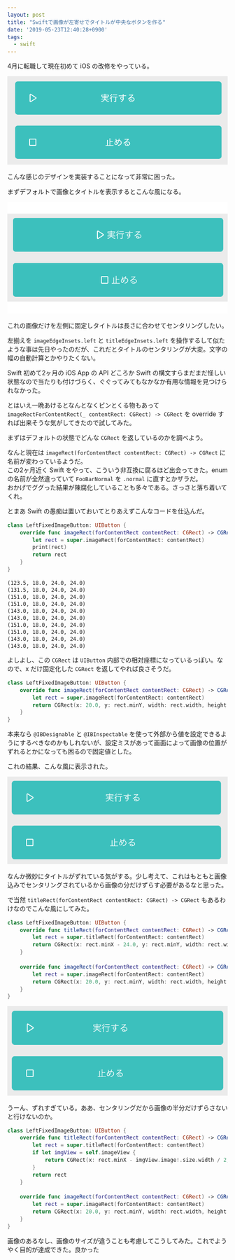 ```yaml
---
layout: post
title: "Swiftで画像が左寄せでタイトルが中央なボタンを作る"
date: '2019-05-23T12:40:28+0900'
tags:
  - swift
---
```


4月に転職して現在初めて iOS の改修をやっている。

![](/assets/img/20190523_image1.png)

こんな感じのデザインを実装することになって非常に困った。  

まずデフォルトで画像とタイトルを表示するとこんな風になる。

![](/assets/img/20190523_image2.png)

これの画像だけを左側に固定しタイトルは長さに合わせてセンタリングしたい。

左揃えを `imageEdgeInsets.left` と `titleEdgeInsets.left` を操作するして似たような事は先日やったのだが、これだとタイトルのセンタリングが大変。文字の幅の自動計算とかやりたくない。

Swift 初めて2ヶ月の iOS App の API どころか Swift の構文すらまだまだ怪しい状態なので当たりも付けづらく、ぐぐってみてもなかなか有用な情報を見つけられなかった。

とはいえ一晩あけるとなんとなくピンとくる物もあって `imageRectForContentRect(_ contentRect: CGRect) -> CGRect` を override すれば出来そうな気がしてきたので試してみた。

まずはデフォルトの状態でどんな `CGRect` を返しているのかを調べよう。

なんと現在は `imageRect(forContentRect contentRect: CGRect) -> CGRect` に名前が変わっているようだ。  
この2ヶ月近く Swift をやって、こういう非互換に腐るほど出会ってきた。enum の名前が全然違っていて `FooBarNormal` を `.normal` に直すとかザラだ。  
おかげでググった結果が陳腐化していることも多々である。さっさと落ち着いてくれ。

とまあ Swift の愚痴は置いておいてとりあえずこんなコードを仕込んだ。

```swift
class LeftFixedImageButton: UIButton {
    override func imageRect(forContentRect contentRect: CGRect) -> CGRect {
        let rect = super.imageRect(forContentRect: contentRect)
        print(rect)
        return rect
    }
}
```

```
(123.5, 18.0, 24.0, 24.0)
(131.5, 18.0, 24.0, 24.0)
(151.0, 18.0, 24.0, 24.0)
(151.0, 18.0, 24.0, 24.0)
(143.0, 18.0, 24.0, 24.0)
(143.0, 18.0, 24.0, 24.0)
(151.0, 18.0, 24.0, 24.0)
(151.0, 18.0, 24.0, 24.0)
(143.0, 18.0, 24.0, 24.0)
(143.0, 18.0, 24.0, 24.0)
```

よしよし、この `CGRect` は `UIButton` 内部での相対座標になっているっぽい。なので、x だけ固定化した `CGRect` を返してやれば良さそうだ。

```swift
class LeftFixedImageButton: UIButton {
    override func imageRect(forContentRect contentRect: CGRect) -> CGRect {
        let rect = super.imageRect(forContentRect: contentRect)
        return CGRect(x: 20.0, y: rect.minY, width: rect.width, height: rect.height)
    }
}
```

本来なら `@IBDesignable` と `@IBInspectable` を使って外部から値を設定できるようにするべきなのかもしれないが、設定ミスがあって画面によって画像の位置がずれるとかになっても困るので固定値とした。

これの結果、こんな風に表示された。

![](/assets/img/20190523_image3.png)

なんか微妙にタイトルがずれている気がする。少し考えて、これはもともと画像込みでセンタリングされているから画像の分だけずらす必要があるなと思った。

で当然 `titleRect(forContentRect contentRect: CGRect) -> CGRect` もあるわけなのでこんな風にしてみた。

```swift
class LeftFixedImageButton: UIButton {
    override func titleRect(forContentRect contentRect: CGRect) -> CGRect {
        let rect = super.titleRect(forContentRect: contentRect)
        return CGRect(x: rect.minX - 24.0, y: rect.minY, width: rect.width, height: rect.height)
    }
    
    override func imageRect(forContentRect contentRect: CGRect) -> CGRect {
        let rect = super.imageRect(forContentRect: contentRect)
        return CGRect(x: 20.0, y: rect.minY, width: rect.width, height: rect.height)
    }
}
```

![](/assets/img/20190523_image4.png)

うーん、ずれすぎている。ああ、センタリングだから画像の半分だけずらさないと行けないのか。

```swift
class LeftFixedImageButton: UIButton {
    override func titleRect(forContentRect contentRect: CGRect) -> CGRect {
        let rect = super.titleRect(forContentRect: contentRect)
        if let imgView = self.imageView {
            return CGRect(x: rect.minX - imgView.image!.size.width / 2, y: rect.minY, width: rect.width, height: rect.height)
        }
        return rect
    }
    
    override func imageRect(forContentRect contentRect: CGRect) -> CGRect {
        let rect = super.imageRect(forContentRect: contentRect)
        return CGRect(x: 20.0, y: rect.minY, width: rect.width, height: rect.height)
    }
}
```

画像のあるなし、画像のサイズが違うことも考慮してこうしてみた。これでようやく目的が達成できた。良かった
